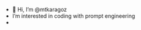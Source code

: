 - 👋 Hi, I’m @mtkaragoz
-  I’m interested in coding with prompt engineering
- 


<!---
mtkaragoz/mtkaragoz is a ✨ special ✨ repository because its `README.md` (this file) appears on your GitHub profile.
You can click the Preview link to take a look at your changes.
--->
